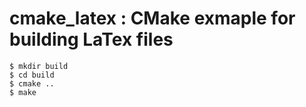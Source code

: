 # cmake_latex : CMake exmaple for building LaTex files
 
```
$ mkdir build
$ cd build
$ cmake ..
$ make 
```
 
